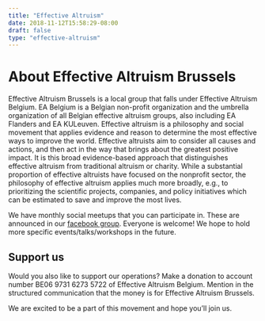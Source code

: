 ```yaml
---
title: "Effective Altruism"
date: 2018-11-12T15:58:29-08:00
draft: false
type: "effective-altruism"
---
```





# About Effective Altruism Brussels

Effective Altruism Brussels is a local group that falls under Effective Altruism Belgium. EA Belgium is a Belgian non-profit organization and the umbrella organization of all Belgian effective altruism groups, also including EA Flanders and EA KULeuven. Effective altruism is a philosophy and social movement that applies evidence and reason to determine the most effective ways to improve the world. Effective altruists aim to consider all causes and actions, and then act in the way that brings about the greatest positive impact. It is this broad evidence-based approach that distinguishes effective altruism from traditional altruism or charity. While a substantial proportion of effective altruists have focused on the nonprofit sector, the philosophy of effective altruism applies much more broadly, e.g., to prioritizing the scientific projects, companies, and policy initiatives which can be estimated to save and improve the most lives.


We have monthly social meetups that you can participate in. These are announced in our [facebook group](https://www.facebook.com/groups/387535228103244/). Everyone is welcome!
We hope to hold more specific events/talks/workshops in the future.



## Support us

Would you also like to support our operations? Make a donation to account number BE06 9731 6273 5722 of Effective Altruism Belgium. Mention in the structured communication that the money is for Effective Altruism Brussels.

We are excited to be a part of this movement and hope you’ll join us.
